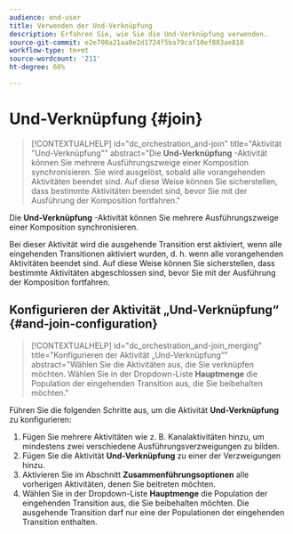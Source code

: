 ```yaml
---
audience: end-user
title: Verwenden der Und-Verknüpfung
description: Erfahren Sie, wie Sie die Und-Verknüpfung verwenden.
source-git-commit: e2e708a21aa0e2d1724f5ba79caf10ef803ae818
workflow-type: tm+mt
source-wordcount: '211'
ht-degree: 66%

---
```


# Und-Verknüpfung {#join}

>[!CONTEXTUALHELP]
>id="dc_orchestration_and-join"
>title="Aktivität &quot;Und-Verknüpfung&quot;"
>abstract="Die **Und-Verknüpfung** -Aktivität können Sie mehrere Ausführungszweige einer Komposition synchronisieren. Sie wird ausgelöst, sobald alle vorangehenden Aktivitäten beendet sind. Auf diese Weise können Sie sicherstellen, dass bestimmte Aktivitäten beendet sind, bevor Sie mit der Ausführung der Komposition fortfahren."

Die **Und-Verknüpfung** -Aktivität können Sie mehrere Ausführungszweige einer Komposition synchronisieren.

Bei dieser Aktivität wird die ausgehende Transition erst aktiviert, wenn alle eingehenden Transitionen aktiviert wurden, d. h. wenn alle vorangehenden Aktivitäten beendet sind. Auf diese Weise können Sie sicherstellen, dass bestimmte Aktivitäten abgeschlossen sind, bevor Sie mit der Ausführung der Komposition fortfahren.

## Konfigurieren der Aktivität „Und-Verknüpfung“ {#and-join-configuration}

>[!CONTEXTUALHELP]
>id="dc_orchestration_and-join_merging"
>title="Konfigurieren der Aktivität „Und-Verknüpfung“"
>abstract="Wählen Sie die Aktivitäten aus, die Sie verknüpfen möchten. Wählen Sie in der Dropdown-Liste **Hauptmenge** die Population der eingehenden Transition aus, die Sie beibehalten möchten."

Führen Sie die folgenden Schritte aus, um die Aktivität **Und-Verknüpfung** zu konfigurieren:

1. Fügen Sie mehrere Aktivitäten wie z. B. Kanalaktivitäten hinzu, um mindestens zwei verschiedene Ausführungsverzweigungen zu bilden.
1. Fügen Sie die Aktivität **Und-Verknüpfung** zu einer der Verzweigungen hinzu.
1. Aktivieren Sie im Abschnitt **Zusammenführungsoptionen** alle vorherigen Aktivitäten, denen Sie beitreten möchten.
1. Wählen Sie in der Dropdown-Liste **Hauptmenge** die Population der eingehenden Transition aus, die Sie beibehalten möchten. Die ausgehende Transition darf nur eine der Populationen der eingehenden Transition enthalten.

